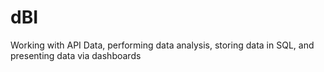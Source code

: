 # dBI
Working with API Data, performing data analysis, storing data in SQL, and presenting data via dashboards
